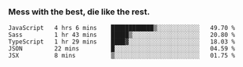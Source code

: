 ### Mess with the best, die like the rest.


<!--START_SECTION:waka-->
```text
JavaScript   4 hrs 6 mins    ████████████▒░░░░░░░░░░░░   49.70 % 
Sass         1 hr 43 mins    █████▒░░░░░░░░░░░░░░░░░░░   20.80 % 
TypeScript   1 hr 29 mins    ████▓░░░░░░░░░░░░░░░░░░░░   18.03 % 
JSON         22 mins         █░░░░░░░░░░░░░░░░░░░░░░░░   04.59 % 
JSX          8 mins          ▒░░░░░░░░░░░░░░░░░░░░░░░░   01.75 % 
```
<!--END_SECTION:waka-->
